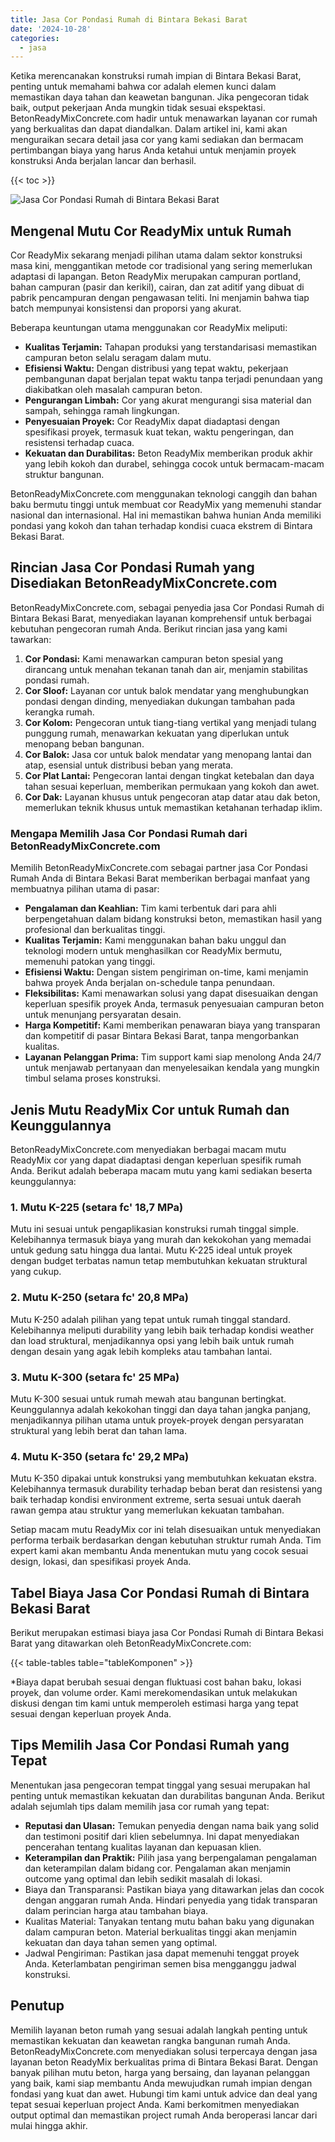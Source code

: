 ```yaml
---
title: Jasa Cor Pondasi Rumah di Bintara Bekasi Barat
date: '2024-10-28'
categories:
  - jasa
---
```


Ketika merencanakan konstruksi rumah impian di Bintara Bekasi Barat, penting untuk memahami bahwa cor adalah elemen kunci dalam memastikan daya tahan dan keawetan bangunan. Jika pengecoran tidak baik, output pekerjaan Anda mungkin tidak sesuai ekspektasi. BetonReadyMixConcrete.com hadir untuk menawarkan layanan cor rumah yang berkualitas dan dapat diandalkan. Dalam artikel ini, kami akan menguraikan secara detail jasa cor yang kami sediakan dan bermacam pertimbangan biaya yang harus Anda ketahui untuk menjamin proyek konstruksi Anda berjalan lancar dan berhasil.

{{< toc >}}

![Jasa Cor Pondasi Rumah di Bintara Bekasi Barat](https://betoncor8.github.io/cor/harga-beton-readymix-concrete%20(33).png)

## Mengenal Mutu Cor ReadyMix untuk Rumah

Cor ReadyMix sekarang menjadi pilihan utama dalam sektor konstruksi masa kini, menggantikan metode cor tradisional yang sering memerlukan adaptasi di lapangan. Beton ReadyMix merupakan campuran portland, bahan campuran (pasir dan kerikil), cairan, dan zat aditif yang dibuat di pabrik pencampuran dengan pengawasan teliti. Ini menjamin bahwa tiap batch mempunyai konsistensi dan proporsi yang akurat.

Beberapa keuntungan utama menggunakan cor ReadyMix meliputi:

- **Kualitas Terjamin:** Tahapan produksi yang terstandarisasi memastikan campuran beton selalu seragam dalam mutu.
- **Efisiensi Waktu:** Dengan distribusi yang tepat waktu, pekerjaan pembangunan dapat berjalan tepat waktu tanpa terjadi penundaan yang diakibatkan oleh masalah campuran beton.
- **Pengurangan Limbah:** Cor yang akurat mengurangi sisa material dan sampah, sehingga ramah lingkungan.
- **Penyesuaian Proyek:** Cor ReadyMix dapat diadaptasi dengan spesifikasi proyek, termasuk kuat tekan, waktu pengeringan, dan resistensi terhadap cuaca.
- **Kekuatan dan Durabilitas:** Beton ReadyMix memberikan produk akhir yang lebih kokoh dan durabel, sehingga cocok untuk bermacam-macam struktur bangunan.

BetonReadyMixConcrete.com menggunakan teknologi canggih dan bahan baku bermutu tinggi untuk membuat cor ReadyMix yang memenuhi standar nasional dan internasional. Hal ini memastikan bahwa hunian Anda memiliki pondasi yang kokoh dan tahan terhadap kondisi cuaca ekstrem di Bintara Bekasi Barat.

## Rincian Jasa Cor Pondasi Rumah yang Disediakan BetonReadyMixConcrete.com

BetonReadyMixConcrete.com, sebagai penyedia jasa Cor Pondasi Rumah di Bintara Bekasi Barat, menyediakan layanan komprehensif untuk berbagai kebutuhan pengecoran rumah Anda. Berikut rincian jasa yang kami tawarkan:

1. **Cor Pondasi:** Kami menawarkan campuran beton spesial yang dirancang untuk menahan tekanan tanah dan air, menjamin stabilitas pondasi rumah.
2. **Cor Sloof:** Layanan cor untuk balok mendatar yang menghubungkan pondasi dengan dinding, menyediakan dukungan tambahan pada kerangka rumah.
3. **Cor Kolom:** Pengecoran untuk tiang-tiang vertikal yang menjadi tulang punggung rumah, menawarkan kekuatan yang diperlukan untuk menopang beban bangunan.
4. **Cor Balok:** Jasa cor untuk balok mendatar yang menopang lantai dan atap, esensial untuk distribusi beban yang merata.
5. **Cor Plat Lantai:** Pengecoran lantai dengan tingkat ketebalan dan daya tahan sesuai keperluan, memberikan permukaan yang kokoh dan awet.
6. **Cor Dak:** Layanan khusus untuk pengecoran atap datar atau dak beton, memerlukan teknik khusus untuk memastikan ketahanan terhadap iklim.

### Mengapa Memilih Jasa Cor Pondasi Rumah dari BetonReadyMixConcrete.com

Memilih BetonReadyMixConcrete.com sebagai partner jasa Cor Pondasi Rumah Anda di Bintara Bekasi Barat memberikan berbagai manfaat yang membuatnya pilihan utama di pasar:

- **Pengalaman dan Keahlian:** Tim kami terbentuk dari para ahli berpengetahuan dalam bidang konstruksi beton, memastikan hasil yang profesional dan berkualitas tinggi.
- **Kualitas Terjamin:** Kami menggunakan bahan baku unggul dan teknologi modern untuk menghasilkan cor ReadyMix bermutu, memenuhi patokan yang tinggi.
- **Efisiensi Waktu:** Dengan sistem pengiriman on-time, kami menjamin bahwa proyek Anda berjalan on-schedule tanpa penundaan.
- **Fleksibilitas:** Kami menawarkan solusi yang dapat disesuaikan dengan keperluan spesifik proyek Anda, termasuk penyesuaian campuran beton untuk menunjang persyaratan desain.
- **Harga Kompetitif:** Kami memberikan penawaran biaya yang transparan dan kompetitif di pasar Bintara Bekasi Barat, tanpa mengorbankan kualitas.
- **Layanan Pelanggan Prima:** Tim support kami siap menolong Anda 24/7 untuk menjawab pertanyaan dan menyelesaikan kendala yang mungkin timbul selama proses konstruksi.

## Jenis Mutu ReadyMix Cor untuk Rumah dan Keunggulannya

BetonReadyMixConcrete.com menyediakan berbagai macam mutu ReadyMix cor yang dapat diadaptasi dengan keperluan spesifik rumah Anda. Berikut adalah beberapa macam mutu yang kami sediakan beserta keunggulannya:

### 1\. Mutu K-225 (setara fc' 18,7 MPa)

Mutu ini sesuai untuk pengaplikasian konstruksi rumah tinggal simple. Kelebihannya termasuk biaya yang murah dan kekokohan yang memadai untuk gedung satu hingga dua lantai. Mutu K-225 ideal untuk proyek dengan budget terbatas namun tetap membutuhkan kekuatan struktural yang cukup.

### 2\. Mutu K-250 (setara fc' 20,8 MPa)

Mutu K-250 adalah pilihan yang tepat untuk rumah tinggal standard. Kelebihannya meliputi durability yang lebih baik terhadap kondisi weather dan load struktural, menjadikannya opsi yang lebih baik untuk rumah dengan desain yang agak lebih kompleks atau tambahan lantai.

### 3\. Mutu K-300 (setara fc' 25 MPa)

Mutu K-300 sesuai untuk rumah mewah atau bangunan bertingkat. Keunggulannya adalah kekokohan tinggi dan daya tahan jangka panjang, menjadikannya pilihan utama untuk proyek-proyek dengan persyaratan struktural yang lebih berat dan tahan lama.

### 4\. Mutu K-350 (setara fc' 29,2 MPa)

Mutu K-350 dipakai untuk konstruksi yang membutuhkan kekuatan ekstra. Kelebihannya termasuk durability terhadap beban berat dan resistensi yang baik terhadap kondisi environment extreme, serta sesuai untuk daerah rawan gempa atau struktur yang memerlukan kekuatan tambahan.

Setiap macam mutu ReadyMix cor ini telah disesuaikan untuk menyediakan performa terbaik berdasarkan dengan kebutuhan struktur rumah Anda. Tim expert kami akan membantu Anda menentukan mutu yang cocok sesuai design, lokasi, dan spesifikasi proyek Anda.

## Tabel Biaya Jasa Cor Pondasi Rumah di Bintara Bekasi Barat

Berikut merupakan estimasi biaya jasa Cor Pondasi Rumah di Bintara Bekasi Barat yang ditawarkan oleh BetonReadyMixConcrete.com:

{{< table-tables table="tableKomponen" >}}

\*Biaya dapat berubah sesuai dengan fluktuasi cost bahan baku, lokasi proyek, dan volume order. Kami merekomendasikan untuk melakukan diskusi dengan tim kami untuk memperoleh estimasi harga yang tepat sesuai dengan keperluan proyek Anda.

## Tips Memilih Jasa Cor Pondasi Rumah yang Tepat

Menentukan jasa pengecoran tempat tinggal yang sesuai merupakan hal penting untuk memastikan kekuatan dan durabilitas bangunan Anda. Berikut adalah sejumlah tips dalam memilih jasa cor rumah yang tepat:

- **Reputasi dan Ulasan:** Temukan penyedia dengan nama baik yang solid dan testimoni positif dari klien sebelumnya. Ini dapat menyediakan pencerahan tentang kualitas layanan dan kepuasan klien.
- **Keterampilan dan Praktik:** Pilih jasa yang berpengalaman pengalaman dan keterampilan dalam bidang cor. Pengalaman akan menjamin outcome yang optimal dan lebih sedikit masalah di lokasi.
- Biaya dan Transparansi: Pastikan biaya yang ditawarkan jelas dan cocok dengan anggaran rumah Anda. Hindari penyedia yang tidak transparan dalam perincian harga atau tambahan biaya.
- Kualitas Material: Tanyakan tentang mutu bahan baku yang digunakan dalam campuran beton. Material berkualitas tinggi akan menjamin kekuatan dan daya tahan semen yang optimal.
- Jadwal Pengiriman: Pastikan jasa dapat memenuhi tenggat proyek Anda. Keterlambatan pengiriman semen bisa mengganggu jadwal konstruksi.

## Penutup

Memilih layanan beton rumah yang sesuai adalah langkah penting untuk memastikan kekuatan dan keawetan rangka bangunan rumah Anda. BetonReadyMixConcrete.com menyediakan solusi terpercaya dengan jasa layanan beton ReadyMix berkualitas prima di Bintara Bekasi Barat. Dengan banyak pilihan mutu beton, harga yang bersaing, dan layanan pelanggan yang baik, kami siap membantu Anda mewujudkan rumah impian dengan fondasi yang kuat dan awet. Hubungi tim kami untuk advice dan deal yang tepat sesuai keperluan project Anda. Kami berkomitmen menyediakan output optimal dan memastikan project rumah Anda beroperasi lancar dari mulai hingga akhir.

